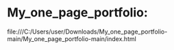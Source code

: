 # My_one_page_portfolio: 
file:///C:/Users/user/Downloads/My_one_page_portfolio-main/My_one_page_portfolio-main/index.html
